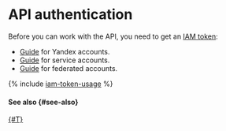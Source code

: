 # API authentication


Before you can work with the API, you need to get an [IAM token](../iam/concepts/authorization/iam-token.md):

* [Guide](../iam/operations/iam-token/create.md) for Yandex accounts.
* [Guide](../iam/operations/iam-token/create-for-sa.md) for service accounts.
* [Guide](../iam/operations/iam-token/create-for-federation.md) for federated accounts.

{% include [iam-token-usage](iam-token-usage.md) %}

#### See also {#see-also}

[{#T}](../iam/concepts/users/accounts.md)

